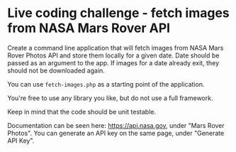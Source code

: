
# Live coding challenge - fetch images from NASA Mars Rover API


Create a command line application that will fetch images from NASA Mars Rover Photos API 
and store them locally for a given date. Date should be passed as an argument to the app.
If images for a date already exit, they should not be downloaded again.

You can use `fetch-images.php` as a starting point of the application.

You're free to use any library you like, but do not use a full framework.

Keep in mind that the code should be unit testable.

Documentation can be seen here: https://api.nasa.gov, under "Mars Rover Photos".
You can generate an API key on the same page, under "Generate API Key".